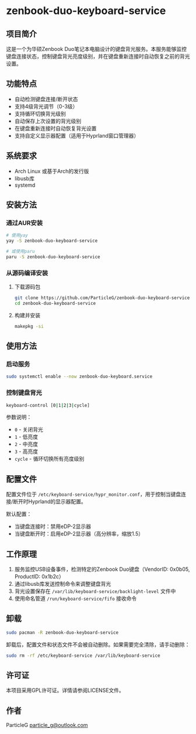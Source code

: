 # zenbook-duo-keyboard-service

## 项目简介

这是一个为华硕Zenbook Duo笔记本电脑设计的键盘背光服务。本服务能够监控键盘连接状态，控制键盘背光亮度级别，并在键盘重新连接时自动恢复之前的背光设置。

## 功能特点

- 自动检测键盘连接/断开状态
- 支持4级背光调节（0-3级）
- 支持循环切换背光级别
- 自动保存上次设置的背光级别
- 在键盘重新连接时自动恢复背光设置
- 支持自定义显示器配置（适用于Hyprland窗口管理器）

## 系统要求

- Arch Linux 或基于Arch的发行版
- libusb库
- systemd

## 安装方法

### 通过AUR安装

```bash
# 使用yay
yay -S zenbook-duo-keyboard-service

# 或使用paru
paru -S zenbook-duo-keyboard-service
```

### 从源码编译安装

1. 下载源码包
   ```bash
   git clone https://github.com/ParticleG/zenbook-duo-keyboard-service.git
   cd zenbook-duo-keyboard-service
   ```

2. 构建并安装
   ```bash
   makepkg -si
   ```

## 使用方法

### 启动服务

```bash
sudo systemctl enable --now zenbook-duo-keyboard.service
```

### 控制键盘背光

```bash
keyboard-control [0|1|2|3|cycle]
```

参数说明：
- `0` - 关闭背光
- `1` - 低亮度
- `2` - 中亮度
- `3` - 高亮度
- `cycle` - 循环切换所有亮度级别

## 配置文件

配置文件位于 `/etc/keyboard-service/hypr_monitor.conf`，用于控制当键盘连接/断开时Hyprland的显示器配置。

默认配置：
- 当键盘连接时：禁用eDP-2显示器
- 当键盘断开时：启用eDP-2显示器（高分辨率，缩放1.5）

## 工作原理

1. 服务监控USB设备事件，检测特定的Zenbook Duo键盘（VendorID: 0x0b05, ProductID: 0x1b2c）
2. 通过libusb库发送控制命令来调整键盘背光
3. 背光设置保存在 `/var/lib/keyboard-service/backlight-level` 文件中
4. 使用命名管道 `/run/keyboard-service/fifo` 接收命令

## 卸载

```bash
sudo pacman -R zenbook-duo-keyboard-service
```

卸载后，配置文件和状态文件不会被自动删除。如果需要完全清除，请手动删除：
```bash
sudo rm -rf /etc/keyboard-service /var/lib/keyboard-service
```

## 许可证

本项目采用GPL许可证。详情请参阅LICENSE文件。

## 作者

ParticleG <particle_g@outlook.com>